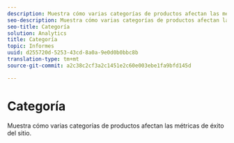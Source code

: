 ```yaml
---
description: Muestra cómo varias categorías de productos afectan las métricas de éxito del sitio.
seo-description: Muestra cómo varias categorías de productos afectan las métricas de éxito del sitio.
seo-title: Categoría
solution: Analytics
title: Categoría
topic: Informes
uuid: d255720d-5253-43cd-8a0a-9e0d0b0bbc8b
translation-type: tm+mt
source-git-commit: a2c38c2cf3a2c1451e2c60e003ebe1fa9bfd145d

---
```



# Categoría

Muestra cómo varias categorías de productos afectan las métricas de éxito del sitio.

